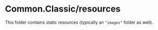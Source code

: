 # Common.Classic/resources

This folder contains static resources (typically an `"images"` folder as well).
